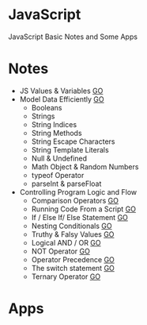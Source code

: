 # JavaScript
JavaScript Basic Notes and Some Apps

# Notes
* JS Values & Variables [GO](https://github.com/HopeMashal/Java-Script/blob/master/Notes/Values_Variables.pdf)
* Model Data Efficiently [GO](https://github.com/HopeMashal/Java-Script/blob/master/Notes/ModelDataEfficiently.js)
  * Booleans 
  * Strings 
  * String Indices 
  * String Methods 
  * String Escape Characters 
  * String Template Literals 
  * Null & Undefined 
  * Math Object & Random Numbers 
  * typeof Operator
  * parseInt & parseFloat 
* Controlling Program Logic and Flow 
  * Comparison Operators [GO](https://github.com/HopeMashal/Java-Script/blob/master/Notes/Controlling_Program_Logic_and_Flow/Conditionals_Logic.pdf)
  * Running Code From a Script [GO](https://github.com/HopeMashal/Java-Script/blob/master/Notes/Controlling_Program_Logic_and_Flow/1-Running_Script/index.html)
  * If / Else If/ Else Statement [GO](https://github.com/HopeMashal/Java-Script/blob/master/Notes/Controlling_Program_Logic_and_Flow/2-If_Else_Statement.js)
  * Nesting Conditionals [GO](https://github.com/HopeMashal/Java-Script/blob/master/Notes/Controlling_Program_Logic_and_Flow/3-Nesting.js)
  * Truthy & Falsy Values [GO](https://github.com/HopeMashal/Java-Script/blob/master/Notes/Controlling_Program_Logic_and_Flow/4-Truthy_Falsy.js)
  * Logical AND / OR [GO](https://github.com/HopeMashal/Java-Script/blob/master/Notes/Controlling_Program_Logic_and_Flow/5-And_Or.js)
  * NOT Operator [GO](https://github.com/HopeMashal/Java-Script/blob/master/Notes/Controlling_Program_Logic_and_Flow/6-Not.js)
  * Operator Precedence [GO](https://github.com/HopeMashal/Java-Script/blob/master/Notes/Controlling_Program_Logic_and_Flow/7-Opertor_Precedence.js)
  * The switch statement [GO](https://github.com/HopeMashal/Java-Script/blob/master/Notes/Controlling_Program_Logic_and_Flow/8-Switch.js)
  * Ternary Operator [GO](https://github.com/HopeMashal/Java-Script/blob/master/Notes/Controlling_Program_Logic_and_Flow/9-Ternary.js)

# Apps

